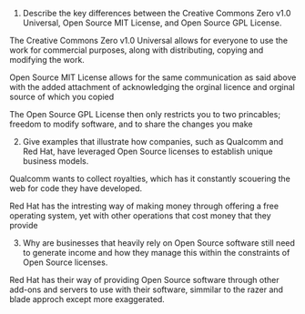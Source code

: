 1. Describe the key differences between the Creative Commons Zero v1.0 Universal, Open Source MIT License, and Open Source GPL License.

The Creative Commons Zero v1.0 Universal allows for everyone to use the work for commercial purposes, along with distributing, copying and modifying the work.

Open Source MIT License allows for the same communication as said above with the added attachment of acknowledging the orginal licence and orginal source of which you copied

The Open Source GPL License then only restricts you to two princables; freedom to modify software, and to share the changes you make

2. Give examples that illustrate how companies, such as Qualcomm and Red Hat, have leveraged Open Source licenses to establish unique business models.

Qualcomm wants to collect royalties, which has it constantly scouering the web for code they have developed.

Red Hat has the intresting way of making money through offering a free operating system, yet with other operations that cost money that they provide

3. Why are businesses that heavily rely on Open Source software still need to generate income and how they manage this within the constraints of Open Source licenses.

Red Hat has their way of providing Open Source software through other add-ons and servers to use with their software, simmilar to the razer and blade approch except more exaggerated. 